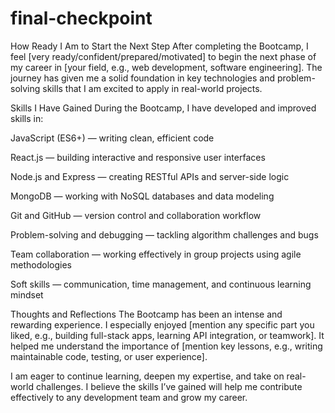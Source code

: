 # final-checkpoint
How Ready I Am to Start the Next Step
After completing the Bootcamp, I feel [very ready/confident/prepared/motivated] to begin the next phase of my career in [your field, e.g., web development, software engineering]. The journey has given me a solid foundation in key technologies and problem-solving skills that I am excited to apply in real-world projects.

Skills I Have Gained
During the Bootcamp, I have developed and improved skills in:

JavaScript (ES6+) — writing clean, efficient code

React.js — building interactive and responsive user interfaces

Node.js and Express — creating RESTful APIs and server-side logic

MongoDB — working with NoSQL databases and data modeling

Git and GitHub — version control and collaboration workflow

Problem-solving and debugging — tackling algorithm challenges and bugs

Team collaboration — working effectively in group projects using agile methodologies

Soft skills — communication, time management, and continuous learning mindset

Thoughts and Reflections
The Bootcamp has been an intense and rewarding experience. I especially enjoyed [mention any specific part you liked, e.g., building full-stack apps, learning API integration, or teamwork]. It helped me understand the importance of [mention key lessons, e.g., writing maintainable code, testing, or user experience].

I am eager to continue learning, deepen my expertise, and take on real-world challenges. I believe the skills I’ve gained will help me contribute effectively to any development team and grow my career.
